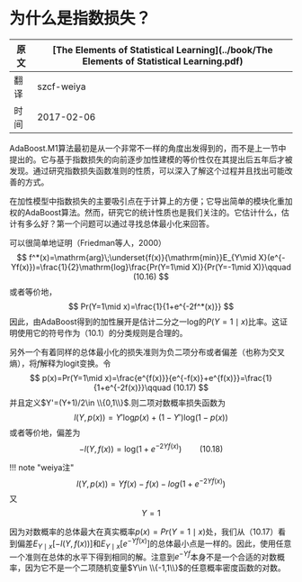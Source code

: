 # 为什么是指数损失？

| 原文   | [The Elements of Statistical Learning](../book/The Elements of Statistical Learning.pdf) |
| ---- | ---------------------------------------- |
| 翻译   | szcf-weiya                               |
| 时间   | 2017-02-06                               |

AdaBoost.M1算法最初是从一个非常不一样的角度出发得到的，而不是上一节中提出的。它与基于指数损失的向前逐步加性建模的等价性仅在其提出后五年后才被发现。通过研究指数损失函数准则的性质，可以深入了解这个过程并且找出可能改善的方式。

在加性模型中指数损失的主要吸引点在于计算上的方便；它导出简单的模块化重加权的AdaBoost算法。然而，研究它的统计性质也是我们关注的。它估计什么，估计有多么好？第一个问题可以通过寻找总体最小化来回答。

可以很简单地证明（Friedman等人，2000）
$$
f^*(x)=\mathrm{arg}\;\underset{f(x)}{\mathrm{min}}E_{Y\mid X}(e^{-Yf(x)})=\frac{1}{2}\mathrm{log}\frac{Pr(Y=1\mid X)}{Pr(Y=-1\mid X)}\qquad (10.16)
$$
或者等价地，
$$
Pr(Y=1\mid x)=\frac{1}{1+e^{-2f^*(x)}}
$$
因此，由AdaBoost得到的加性展开是估计二分之一log的$P(Y=1\mid x)$比率。这证明使用它的符号作为（10.1）的分类规则是合理的。

另外一个有着同样的总体最小化的损失准则为负二项分布或者偏差（也称为交叉熵），将$f$解释为logit变换。令
$$
p(x)=Pr(Y=1\mid x)=\frac{e^{f(x)}}{e^{-f(x)}+e^{f(x)}}=\frac{1}{1+e^{-2f(x)}}\qquad (10.17)
$$
并且定义$Y'=(Y+1)/2\in \\{0,1\\}$.则二项对数概率损失函数为
$$
l(Y,p(x))=Y'\mathrm{log}p(x)+(1-Y')\mathrm{log}(1-p(x))
$$
或者等价地，偏差为
$$
-l(Y,f(x))=\mathrm{log}(1+e^{-2Yf(x)})\qquad (10.18)
$$

!!! note "weiya注"
    $$
    l(Y,p(x))=Yf(x)-f(x)-log(1+e^{-2Yf(x)})
    $$
    又
    $$
    Y=1
    $$

因为对数概率的总体最大在真实概率$p(x)=Pr(Y=1\mid x)$处，我们从（10.17）看到偏差$E_{Y\mid x}[-l(Y,f(x))]$和$E_{Y\mid x}[e^{-Yf(x)}]$的总体最小点是一样的。因此，使用任意一个准则在总体的水平下得到相同的解。注意到$e^{-Yf}$本身不是一个合适的对数概率，因为它不是一个二项随机变量$Y\in \\{-1,1\\}$的任意概率密度函数的对数。
